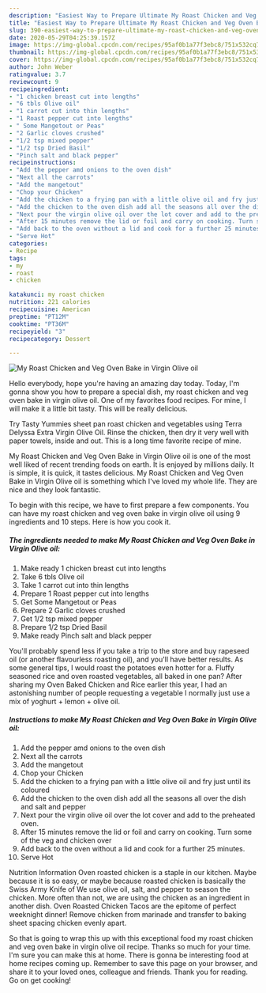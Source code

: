 ```yaml
---
description: "Easiest Way to Prepare Ultimate My Roast Chicken and Veg Oven Bake in Virgin Olive oil"
title: "Easiest Way to Prepare Ultimate My Roast Chicken and Veg Oven Bake in Virgin Olive oil"
slug: 390-easiest-way-to-prepare-ultimate-my-roast-chicken-and-veg-oven-bake-in-virgin-olive-oil
date: 2020-05-29T04:25:39.157Z
image: https://img-global.cpcdn.com/recipes/95af0b1a77f3ebc8/751x532cq70/my-roast-chicken-and-veg-oven-bake-in-virgin-olive-oil-recipe-main-photo.jpg
thumbnail: https://img-global.cpcdn.com/recipes/95af0b1a77f3ebc8/751x532cq70/my-roast-chicken-and-veg-oven-bake-in-virgin-olive-oil-recipe-main-photo.jpg
cover: https://img-global.cpcdn.com/recipes/95af0b1a77f3ebc8/751x532cq70/my-roast-chicken-and-veg-oven-bake-in-virgin-olive-oil-recipe-main-photo.jpg
author: John Weber
ratingvalue: 3.7
reviewcount: 9
recipeingredient:
- "1 chicken breast cut into lengths"
- "6 tbls Olive oil"
- "1 carrot cut into thin lengths"
- "1 Roast pepper cut into lengths"
- " Some Mangetout or Peas"
- "2 Garlic cloves crushed"
- "1/2 tsp mixed pepper"
- "1/2 tsp Dried Basil"
- "Pinch salt and black pepper"
recipeinstructions:
- "Add the pepper amd onions to the oven dish"
- "Next all the carrots"
- "Add the mangetout"
- "Chop your Chicken"
- "Add the chicken to a frying pan with a little olive oil and fry just until its coloured"
- "Add the chicken to the oven dish add all the seasons all over the dish and salt and pepper"
- "Next pour the virgin olive oil over the lot cover and add to the preheated oven."
- "After 15 minutes remove the lid or foil and carry on cooking. Turn some of the veg and chicken over"
- "Add back to the oven without a lid and cook for a further 25 minutes."
- "Serve Hot"
categories:
- Recipe
tags:
- my
- roast
- chicken

katakunci: my roast chicken 
nutrition: 221 calories
recipecuisine: American
preptime: "PT12M"
cooktime: "PT36M"
recipeyield: "3"
recipecategory: Dessert

---
```



![My Roast Chicken and Veg Oven Bake in Virgin Olive oil](https://img-global.cpcdn.com/recipes/95af0b1a77f3ebc8/751x532cq70/my-roast-chicken-and-veg-oven-bake-in-virgin-olive-oil-recipe-main-photo.jpg)

Hello everybody, hope you're having an amazing day today. Today, I'm gonna show you how to prepare a special dish, my roast chicken and veg oven bake in virgin olive oil. One of my favorites food recipes. For mine, I will make it a little bit tasty. This will be really delicious.

Try Tasty Yummies sheet pan roast chicken and vegetables using Terra Delyssa Extra Virgin Olive Oil. Rinse the chicken, then dry it very well with paper towels, inside and out. This is a long time favorite recipe of mine.

My Roast Chicken and Veg Oven Bake in Virgin Olive oil is one of the most well liked of recent trending foods on earth. It is enjoyed by millions daily. It is simple, it is quick, it tastes delicious. My Roast Chicken and Veg Oven Bake in Virgin Olive oil is something which I've loved my whole life. They are nice and they look fantastic.


To begin with this recipe, we have to first prepare a few components. You can have my roast chicken and veg oven bake in virgin olive oil using 9 ingredients and 10 steps. Here is how you cook it.

<!--inarticleads1-->

##### The ingredients needed to make My Roast Chicken and Veg Oven Bake in Virgin Olive oil:

1. Make ready 1 chicken breast cut into lengths
1. Take 6 tbls Olive oil
1. Take 1 carrot cut into thin lengths
1. Prepare 1 Roast pepper cut into lengths
1. Get  Some Mangetout or Peas
1. Prepare 2 Garlic cloves crushed
1. Get 1/2 tsp mixed pepper
1. Prepare 1/2 tsp Dried Basil
1. Make ready Pinch salt and black pepper


You&#39;ll probably spend less if you take a trip to the store and buy rapeseed oil (or another flavourless roasting oil), and you&#39;ll have better results. As some general tips, I would roast the potatoes even hotter for a. Fluffy seasoned rice and oven roasted vegetables, all baked in one pan? After sharing my Oven Baked Chicken and Rice earlier this year, I had an astonishing number of people requesting a vegetable I normally just use a mix of yoghurt + lemon + olive oil. 

<!--inarticleads2-->

##### Instructions to make My Roast Chicken and Veg Oven Bake in Virgin Olive oil:

1. Add the pepper amd onions to the oven dish
1. Next all the carrots
1. Add the mangetout
1. Chop your Chicken
1. Add the chicken to a frying pan with a little olive oil and fry just until its coloured
1. Add the chicken to the oven dish add all the seasons all over the dish and salt and pepper
1. Next pour the virgin olive oil over the lot cover and add to the preheated oven.
1. After 15 minutes remove the lid or foil and carry on cooking. Turn some of the veg and chicken over
1. Add back to the oven without a lid and cook for a further 25 minutes.
1. Serve Hot


Nutrition Information Oven roasted chicken is a staple in our kitchen. Maybe because it is so easy, or maybe because roasted chicken is basically the Swiss Army Knife of We use olive oil, salt, and pepper to season the chicken. More often than not, we are using the chicken as an ingredient in another dish. Oven Roasted Chicken Tacos are the epitome of perfect weeknight dinner! Remove chicken from marinade and transfer to baking sheet spacing chicken evenly apart. 

So that is going to wrap this up with this exceptional food my roast chicken and veg oven bake in virgin olive oil recipe. Thanks so much for your time. I'm sure you can make this at home. There is gonna be interesting food at home recipes coming up. Remember to save this page on your browser, and share it to your loved ones, colleague and friends. Thank you for reading. Go on get cooking!
